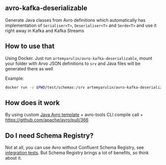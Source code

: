 ## avro-kafka-deserializable

Generate Java classes from Avro definitions which automatically has implementation of `Serialiser<T>`, `Deserialiser<T>` and `Serde<T>` and use it right away in Kafka and Kafka Streams

## How to use that

Using Docker. Just run `artemyarulin/avro-kafka-deserializable`, mount your folder with Arvo JSON definitions to `srv` and Java files will be generated there as well

Example:
```bash
docker run -v $PWD/test/schemas:/srv artemyarulin/avro-kafka-deserializable
```

## How does it work

By using custom [Java Avro template](templates/records.vm) + avro-tools CLI compile call + https://github.com/apache/avro/pull/366

## Do I need Schema Registry?

Not at all, you can use Avro without Confluent Schema Registry, see [integration tests](test). But Schema Registry brings a lot of benefits, so think about it.
